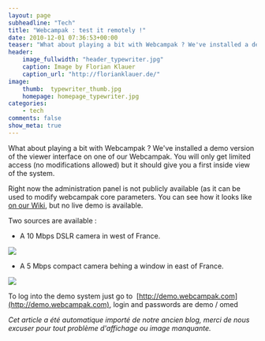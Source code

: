 ```yaml
---
layout: page
subheadline: "Tech"
title: "Webcampak : test it remotely !"
date: 2010-12-01 07:36:53+00:00
teaser: "What about playing a bit with Webcampak ? We've installed a demo version of the viewer interface on one of our Webcampak. You will only get limited access (no modifications allowed) but it should give you a first inside view of the system."
header:
    image_fullwidth: "header_typewriter.jpg"
    caption: Image by Florian Klauer
    caption_url: "http://florianklauer.de/"
image:
    thumb:  typewriter_thumb.jpg
    homepage: homepage_typewriter.jpg
categories:
    - tech
comments: false
show_meta: true
---
```

What about playing a bit with Webcampak ? We've installed a demo version of the viewer interface on one of our Webcampak. You will only get limited access (no modifications allowed) but it should give you a first inside view of the system.

Right now the administration panel is not publicly available (as it can be used to modify webcampak core parameters. You can see how it looks like [on our Wiki](http://wiki.webcampak.com/), but no live demo is available.

Two sources are available :
  * A 10 Mbps DSLR camera in west of France.

[![](http://infracom-france.com/blog2/wp-content/uploads/2010/12/webcampakdemo1-300x206.png)](http://infracom-france.com/blog2/wp-content/uploads/2010/12/webcampakdemo1.png)

  * A 5 Mbps compact camera behing a window in east of France.

[![](http://infracom-france.com/blog2/wp-content/uploads/2010/12/webcampakdemo2-300x156.png)](http://infracom-france.com/blog2/wp-content/uploads/2010/12/webcampakdemo2.png)


To log into the demo system just go to  [http://demo.webcampak.com](http://demo.webcampak.com), login and passwords are demo / omed

_Cet article a été automatique importé de notre ancien blog, merci de nous excuser pour tout problème d'affichage ou image manquante._
